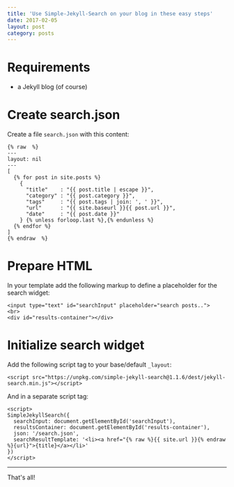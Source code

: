 ```yaml
---
title: 'Use Simple-Jekyll-Search on your blog in these easy steps'
date: 2017-02-05
layout: post
category: posts
---
```


# Requirements

- a Jekyll blog (of course)

# Create search.json

Create a file `search.json` with this content:

```
{% raw  %}
---
layout: nil
---
[
  {% for post in site.posts %}
    {
      "title"    : "{{ post.title | escape }}",
      "category" : "{{ post.category }}",
      "tags"     : "{{ post.tags | join: ', ' }}",
      "url"      : "{{ site.baseurl }}{{ post.url }}",
      "date"     : "{{ post.date }}"
    } {% unless forloop.last %},{% endunless %}
  {% endfor %}
]
{% endraw  %}
```

# Prepare HTML

In your template add the following markup to define a placeholder for the search widget:

```
<input type="text" id="searchInput" placeholder="search posts..">
<br>
<div id="results-container"></div>
```

# Initialize search widget

Add the following script tag to your base/default `_layout`:

```
<script src="https://unpkg.com/simple-jekyll-search@1.1.6/dest/jekyll-search.min.js"></script>
```

And in a separate script tag:

```
<script>
SimpleJekyllSearch({
  searchInput: document.getElementById('searchInput'),
  resultsContainer: document.getElementById('results-container'),
  json: '/search.json',
  searchResultTemplate: '<li><a href="{% raw %}{{ site.url }}{% endraw %}{url}">{title}</a></li>'
})
</script>
```

---

That's all!
